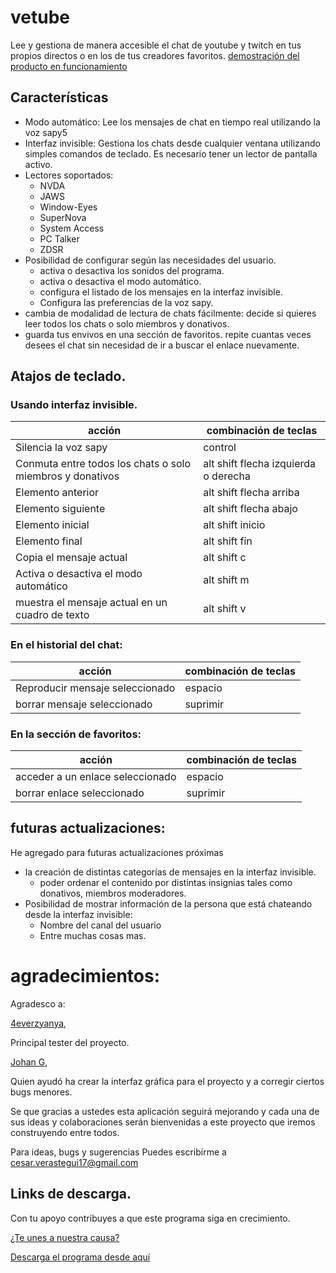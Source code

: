 # vetube
Lee y gestiona de manera accesible el chat de youtube y twitch en tus propios directos o en los de tus creadores favoritos.
[demostración del producto en funcionamiento](https://youtu.be/4XawJoBymPs)
## Características
- Modo automático: Lee los mensajes de chat en tiempo real utilizando la voz sapy5
- Interfaz invisible: Gestiona los chats desde cualquier ventana utilizando simples comandos de teclado. Es necesario tener un lector de pantalla activo.
- Lectores soportados:
  - NVDA
  - JAWS
  - Window-Eyes
  - SuperNova
  - System Access
  - PC Talker
  - ZDSR
- Posibilidad de configurar según las necesidades del usuario.
  - activa o desactiva los sonidos del programa.
  - activa o desactiva el modo automático. 
  - configura el listado de los mensajes en la interfaz invisible.
  - Configura las preferencias de la voz sapy.
- cambia de modalidad de lectura de chats fácilmente: decide si quieres leer todos los chats o solo miembros y donativos.
- guarda tus envivos en una sección de favoritos. repite cuantas veces  desees el chat sin necesidad de ir a buscar el enlace nuevamente.
## Atajos de teclado.
### Usando interfaz invisible.
| acción                    | combinación de teclas |
| ------------------------- | ----------- |
| Silencia la voz sapy      | control           |
| Conmuta entre todos los chats o solo miembros y donativos      | alt shift flecha izquierda o derecha           |
| Elemento anterior      | alt shift flecha arriba           |
| Elemento siguiente      | alt shift flecha abajo           |
| Elemento inicial      | alt shift inicio           |
| Elemento final      | alt shift fin           |
| Copia el mensaje actual      | alt shift c           |
| Activa o desactiva el modo automático      | alt shift m           |
| muestra el mensaje actual en un cuadro de texto      | alt shift v           |

### En el historial  del chat:
| acción                    | combinación de teclas |
| ------------------------- | ----------- |
| Reproducir mensaje seleccionado      | espacio           |
| borrar mensaje seleccionado      | suprimir           |

### En la sección de favoritos:
| acción                    | combinación de teclas |
| ------------------------- | ----------- |
| acceder a un enlace seleccionado      | espacio           |
| borrar enlace seleccionado      | suprimir           |

## futuras actualizaciones:
He agregado para  futuras actualizaciones próximas
- la creación de distintas categorías  de mensajes en la interfaz invisible.
  - poder ordenar el contenido por distintas insignias tales como donativos, miembros moderadores.
- Posibilidad de mostrar información de la persona que está chateando desde la interfaz invisible:
  - Nombre del canal del usuario
  - Entre muchas cosas mas.

# agradecimientos:
Agradesco a:

[4everzyanya](https://www.youtube.com/c/4everzyanya/),

Principal tester del proyecto.

[Johan G](https://github.com/JohanAnim),

Quien ayudó  ha crear la interfaz gráfica para el proyecto y a corregir  ciertos bugs menores.

Se que gracias a ustedes esta aplicación seguirá mejorando y cada una de sus ideas y colaboraciones serán bienvenidas a este proyecto que iremos construyendo entre todos.

Para ideas, bugs y sugerencias Puedes escribirme a 
cesar.verastegui17@gmail.com
## Links de descarga.
Con tu apoyo contribuyes a que este programa siga en crecimiento.

[¿Te unes a nuestra causa?](https://www.paypal.com/donate/?hosted_button_id=5ZV23UDDJ4C5U)

[Descarga el programa desde aquí](https://github.com/metalalchemist/VeTube/releases/download/v1.2.1/vetube1.2.1.zip)
